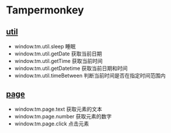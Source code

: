 # Tampermonkey

## [util](./util.js)

- window.tm.util.sleep 睡眠
- window.tm.util.getDate 获取当前日期
- window.tm.util.getTime 获取当前时间
- window.tm.util.getDatetime 获取当前日期和时间
- window.tm.util.timeBetween 判断当前时间是否在指定时间范围内

## [page](./page.js)

- window.tm.page.text 获取元素的文本
- window.tm.page.number 获取元素的数字
- window.tm.page.click 点击元素
